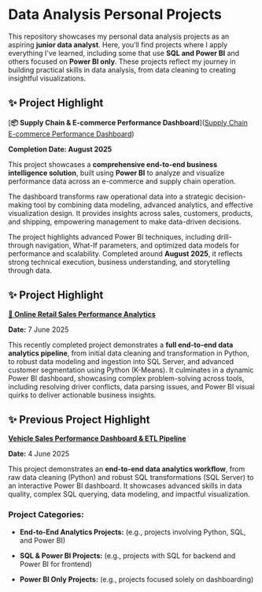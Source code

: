 # **Data Analysis Personal Projects**

This repository showcases my personal data analysis projects as an aspiring **junior data analyst**. Here, you’ll find projects where I apply everything I've learned, including some that use **SQL and Power BI** and others focused on **Power BI only**. These projects reflect my journey in building practical skills in data analysis, from data cleaning to creating insightful visualizations.

## ✨ **Project Highlight**

[**📦 Supply Chain & E-commerce Performance Dashboard**]([Supply Chain  E-commerce Performance Dashboard](https://github.com/Nkanyisogwane/Data-Analysis-Personal-Projects/tree/main/Supply%20Chain%20%20E-commerce%20Performance%20Dashboard))

**Completion Date: August 2025**  

This project showcases a **comprehensive end-to-end business intelligence solution**, built using **Power BI** to analyze and visualize performance data across an e-commerce and supply chain operation.  

The dashboard transforms raw operational data into a strategic decision-making tool by combining data modeling, advanced analytics, and effective visualization design. It provides insights across sales, customers, products, and shipping, empowering management to make data-driven decisions.  

The project highlights advanced Power BI techniques, including drill-through navigation, What-If parameters, and optimized data models for performance and scalability. Completed around **August 2025**, it reflects strong technical execution, business understanding, and storytelling through data.



## ✨ **Project Highlight**

[**🛒 Online Retail Sales Performance Analytics**](https://github.com/Nkanyisogwane/Data-Analysis-Personal-Projects/tree/main/My_Retail_Analytics_Project)

**Date:** 7 June 2025

This recently completed project demonstrates a **full end-to-end data analytics pipeline**, from initial data cleaning and transformation in Python, to robust data modeling and ingestion into SQL Server, and advanced customer segmentation using Python (K-Means). It culminates in a dynamic Power BI dashboard, showcasing complex problem-solving across tools, including resolving driver conflicts, data parsing issues, and Power BI visual quirks to deliver actionable business insights.

## ✨ **Previous Project Highlight**

[**Vehicle Sales Performance Dashboard & ETL Pipeline**](https://github.com/Nkanyisogwane/Data-Analysis-Personal-Projects/tree/main/Vehicle%20Sales%20Performance%20Dashboard%20%26%20ETL%20Pipeline)

**Date:** 4 June 2025

This project demonstrates an **end-to-end data analytics workflow**, from raw data cleaning (Python) and robust SQL transformations (SQL Server) to an interactive Power BI dashboard. It showcases advanced skills in data quality, complex SQL querying, data modeling, and impactful visualization.

### **Project Categories:**

* **End-to-End Analytics Projects:** (e.g., projects involving Python, SQL, and Power BI)

* **SQL & Power BI Projects:** (e.g., projects with SQL for backend and Power BI for frontend)

* **Power BI Only Projects:** (e.g., projects focused solely on dashboarding)


